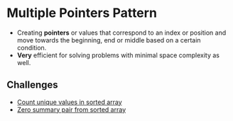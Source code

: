 # Multiple Pointers Pattern

- Creating **pointers** or values that correspond to an index or position and move towards the beginning, end or middle based on a certain condition.
- **Very** efficient for solving problems with minimal space complexity as well.

## Challenges

- [Count unique values in sorted array](https://github.com/forest-shadow/js-algorithms/tree/master/multiple-pointers/countUniqueValues)
- [Zero summary pair from sorted array](https://github.com/forest-shadow/js-algorithms/tree/master/multiple-pointers/sumZero)
